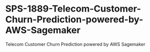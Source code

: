 # SPS-1889-Telecom-Customer-Churn-Prediction-powered-by-AWS-Sagemaker
Telecom Customer Churn Prediction powered by AWS Sagemaker
